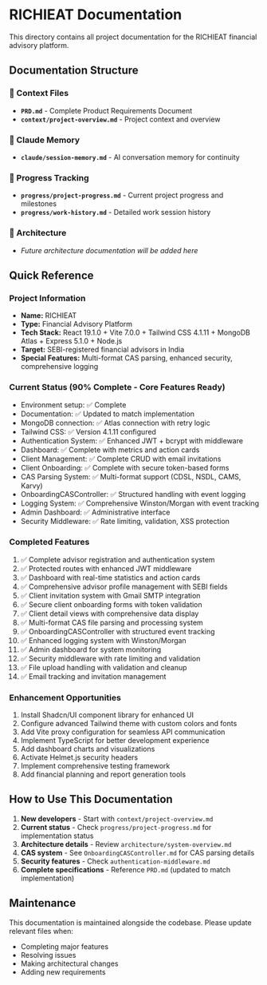 # RICHIEAT Documentation

This directory contains all project documentation for the RICHIEAT financial advisory platform.

## Documentation Structure

### 📁 Context Files
- **`PRD.md`** - Complete Product Requirements Document
- **`context/project-overview.md`** - Project context and overview

### 📁 Claude Memory
- **`claude/session-memory.md`** - AI conversation memory for continuity

### 📁 Progress Tracking
- **`progress/project-progress.md`** - Current project progress and milestones
- **`progress/work-history.md`** - Detailed work session history

### 📁 Architecture
- *Future architecture documentation will be added here*

## Quick Reference

### Project Information
- **Name:** RICHIEAT
- **Type:** Financial Advisory Platform
- **Tech Stack:** React 19.1.0 + Vite 7.0.0 + Tailwind CSS 4.1.11 + MongoDB Atlas + Express 5.1.0 + Node.js
- **Target:** SEBI-registered financial advisors in India
- **Special Features:** Multi-format CAS parsing, enhanced security, comprehensive logging

### Current Status (90% Complete - Core Features Ready)
- Environment setup: ✅ Complete
- Documentation: ✅ Updated to match implementation
- MongoDB connection: ✅ Atlas connection with retry logic
- Tailwind CSS: ✅ Version 4.1.11 configured
- Authentication System: ✅ Enhanced JWT + bcrypt with middleware
- Dashboard: ✅ Complete with metrics and action cards
- Client Management: ✅ Complete CRUD with email invitations
- Client Onboarding: ✅ Complete with secure token-based forms
- CAS Parsing System: ✅ Multi-format support (CDSL, NSDL, CAMS, Karvy)
- OnboardingCASController: ✅ Structured handling with event logging
- Logging System: ✅ Comprehensive Winston/Morgan with event tracking
- Admin Dashboard: ✅ Administrative interface
- Security Middleware: ✅ Rate limiting, validation, XSS protection

### Completed Features
1. ✅ Complete advisor registration and authentication system
2. ✅ Protected routes with enhanced JWT middleware
3. ✅ Dashboard with real-time statistics and action cards
4. ✅ Comprehensive advisor profile management with SEBI fields
5. ✅ Client invitation system with Gmail SMTP integration
6. ✅ Secure client onboarding forms with token validation
7. ✅ Client detail views with comprehensive data display
8. ✅ Multi-format CAS file parsing and processing system
9. ✅ OnboardingCASController with structured event tracking
10. ✅ Enhanced logging system with Winston/Morgan
11. ✅ Admin dashboard for system monitoring
12. ✅ Security middleware with rate limiting and validation
13. ✅ File upload handling with validation and cleanup
14. ✅ Email tracking and invitation management

### Enhancement Opportunities
1. Install Shadcn/UI component library for enhanced UI
2. Configure advanced Tailwind theme with custom colors and fonts
3. Add Vite proxy configuration for seamless API communication
4. Implement TypeScript for better development experience
5. Add dashboard charts and visualizations
6. Activate Helmet.js security headers
7. Implement comprehensive testing framework
8. Add financial planning and report generation tools

## How to Use This Documentation

1. **New developers** - Start with `context/project-overview.md`
2. **Current status** - Check `progress/project-progress.md` for implementation status
3. **Architecture details** - Review `architecture/system-overview.md`
4. **CAS system** - See `OnboardingCASController.md` for CAS parsing details
5. **Security features** - Check `authentication-middleware.md`
6. **Complete specifications** - Reference `PRD.md` (updated to match implementation)

## Maintenance

This documentation is maintained alongside the codebase. Please update relevant files when:
- Completing major features
- Resolving issues
- Making architectural changes
- Adding new requirements